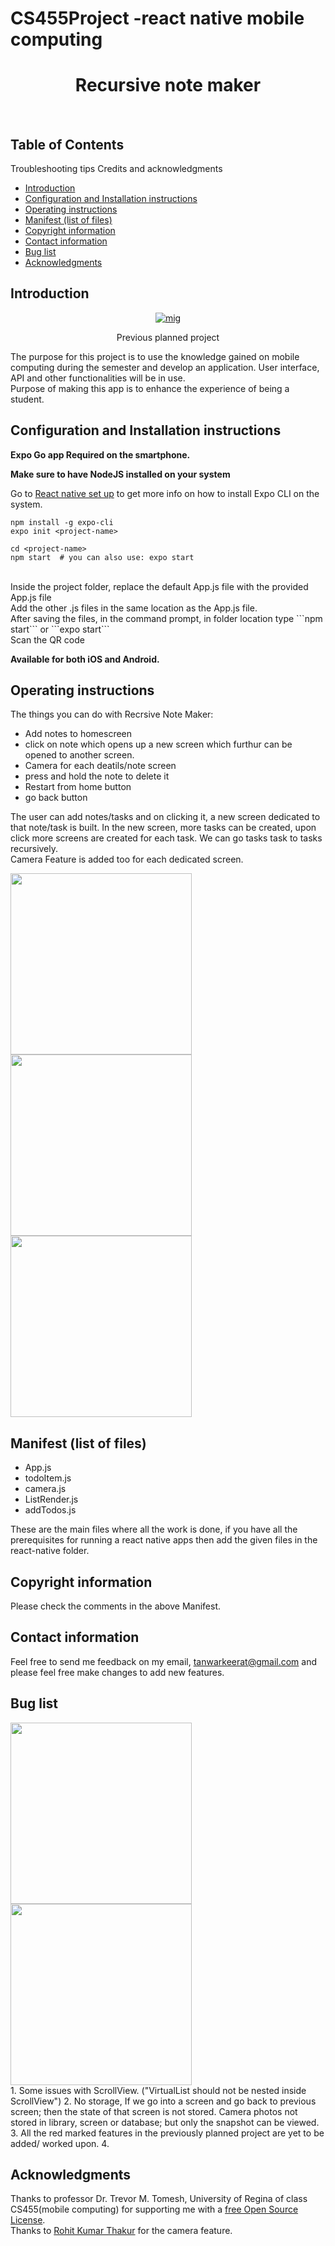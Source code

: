 
# CS455Project -react native mobile computing
<h1 align="center"> Recursive note maker </h1> <br>


<!-- START doctoc generated TOC please keep comment here to allow auto update -->
<!-- DON'T EDIT THIS SECTION, INSTEAD RE-RUN doctoc TO UPDATE -->
## Table of Contents


 
 
 
 
 
 Troubleshooting tips
 Credits and acknowledgments
 - [Introduction](#Introduction)
- [Configuration and Installation instructions](#Configuration-and-Installation-instructions)
- [Operating instructions](#Operating-instructions)
- [Manifest (list of files)](#Manifest-(list-of-files))
- [Copyright information](#Copyright-information)
- [Contact information](#Contact-information)
- [Bug list](#Bug-list)
- [Acknowledgments](#acknowledgments)

<!-- END doctoc generated TOC please keep comment here to allow auto update -->

## Introduction

<p align="center">
    <a href="https://ibb.co/6sv24tb"><img src="https://i.ibb.co/jgvWTzT/image.png" alt="mig" border="0"></a>
</p>
<p align="center">
    Previous planned project
</p>

The purpose for this project is to use the knowledge gained on mobile computing during the
semester and develop an application. User interface, API and other functionalities will be in use.<br>
Purpose of making this app is to enhance the experience of being a student.

## Configuration and Installation instructions

**Expo Go app Required on the smartphone.**<br>

**Make sure to have NodeJS installed on your system** <br>

Go to <a href="https://reactnative.dev/docs/environment-setup">React native set up</a> to get more info on how to install Expo CLI on the system. <br>

```
npm install -g expo-cli
expo init <project-name>

cd <project-name>
npm start  # you can also use: expo start
```
<br>
Inside the project folder, replace the default App.js file with the provided App.js file <br>
Add the other .js files in the same location as the App.js file.<br>
After saving the files, in the command prompt, in folder location type ```npm start``` or ```expo start``` <br>
Scan the QR code

**Available for both iOS and Android.**


## Operating instructions

The things you can do with Recrsive Note Maker:

* Add notes to homescreen
* click on note which opens up a new screen which furthur can be opened to another screen.
* Camera for each deatils/note screen
* press and hold the note to delete it
* Restart from home button
* go back button

The user can add notes/tasks and on clicking it, a new screen dedicated to that note/task is built. In the new screen, more tasks can be created, upon click more screens are created for each task. We can go tasks task to tasks recursively.
<br>
Camera Feature is added too for each dedicated screen.











<span align="left">
  <img src = "https://i.ibb.co/6DNqhDY/IMG-0169.png"  width=290>
</span>
<span align="center">
  <img src = "https://i.ibb.co/gb1xH3p/IMG-0172-min.png"  width=290>
</span>
<span align="right">
  <img src = "https://i.ibb.co/SP105tY/IMG-0168.png"  width=290>
</span>


## Manifest (list of files)
* App.js
* todoItem.js
* camera.js
* ListRender.js
* addTodos.js

These are the main files where all the work is done, if you have all the prerequisites for running a react native apps then add the given files in the react-native folder.

## Copyright information
Please check the comments in the above Manifest.


## Contact information

Feel free to send me feedback on my email, tanwarkeerat@gmail.com and please feel free make changes to add new features. 


## Bug list

<span align="left">
  <img src = "https://i.ibb.co/WPxz4GF/IMG-0173.png"  width=290>
</span>
<span align="center">
  <img src = "https://i.ibb.co/GsJqxF7/IMG-0170.png"  width=290>
</span>
<br>
1. Some issues with ScrollView. ("VirtualList should not be nested inside ScrollView")
2. No storage, If we go into a screen and go back to previous screen; then the state of that screen is not stored. Camera photos not stored in library, screen or database; but only the snapshot can be viewed.
3. All the red marked features in the previously planned project are yet to be added/ worked upon.
4. <br>


## Acknowledgments

Thanks to professor Dr. Trevor M. Tomesh, University of Regina of class CS455(mobile computing) for supporting me with a [free Open Source License](https://www.jetbrains.com/buy/opensource). <br>
Thanks to [Rohit Kumar Thakur](https://javascript.plainenglish.io/make-a-camera-app-using-react-native-expo-android-ios-75b3567f5a47) for the camera feature.
